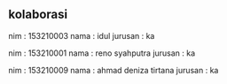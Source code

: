 ## kolaborasi

nim : 153210003
nama : idul
jurusan : ka

nim : 153210001
nama : reno syahputra
jurusan : ka

nim : 153210009
nama : ahmad deniza tirtana
jurusan : ka
